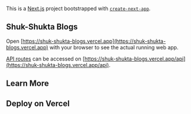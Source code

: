 This is a [Next.js](https://nextjs.org/) project bootstrapped with [`create-next-app`](https://github.com/vercel/next.js/tree/canary/packages/create-next-app).

## Shuk-Shukta Blogs

Open [https://shuk-shukta-blogs.vercel.app](https://shuk-shukta-blogs.vercel.app) with your browser to see the actual running web app.

[API routes](https://shuk-shukta-blogs.vercel.app/api) can be accessed on [https://shuk-shukta-blogs.vercel.app/api](https://shuk-shukta-blogs.vercel.app/api). 


## Learn More

## Deploy on Vercel
